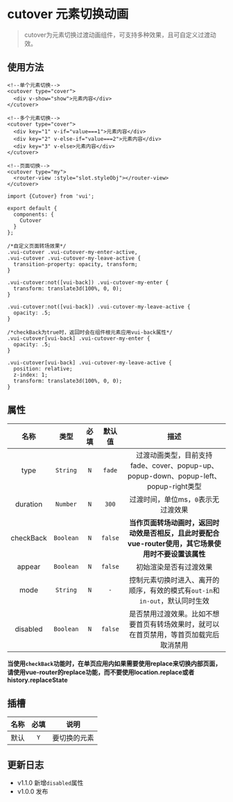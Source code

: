 # cutover 元素切换动画

> cutover为元素切换过渡动画组件，可支持多种效果，且可自定义过渡动效。

## 使用方法

```
<!--单个元素切换-->
<cutover type="cover">
  <div v-show="show">元素内容</div>
</cutover>

<!--多个元素切换-->
<cutover type="cover">
  <div key="1" v-if="value===1">元素内容</div>
  <div key="2" v-else-if="value===2">元素内容</div>
  <div key="3" v-else>元素内容</div>
</cutover>

<!--页面切换-->
<cutover type="my">
  <router-view :style="slot.styleObj"></router-view>
</cutover>
```

```
import {Cutover} from 'vui';

export default {
  components: {
    Cutover
  }
};
```

```
/*自定义页面转场效果*/
.vui-cutover .vui-cutover-my-enter-active,
.vui-cutover .vui-cutover-my-leave-active {
  transition-property: opacity, transform;
}

.vui-cutover:not([vui-back]) .vui-cutover-my-enter {
  transform: translate3d(100%, 0, 0);
}

.vui-cutover:not([vui-back]) .vui-cutover-my-leave-active {
  opacity: .5;
}

/*checkBack为true时，返回时会在组件根元素应用vui-back属性*/
.vui-cutover[vui-back] .vui-cutover-my-enter {
  opacity: .5;
}

.vui-cutover[vui-back] .vui-cutover-my-leave-active {
  position: relative;
  z-index: 1;
  transform: translate3d(100%, 0, 0);
}
```

## 属性

名称|类型|必填|默认值|描述
:-:|:-:|:-:|:-:|:-:
type|`String`|`N`|`fade`|过渡动画类型，目前支持fade、cover、popup-up、popup-down、popup-left、popup-right类型
duration|`Number`|`N`|`300`|过渡时间，单位ms，`0`表示无过渡效果
checkBack|`Boolean`|`N`|`false`|**当作页面转场动画时，返回时动效是否相反，且此时要配合vue-router使用，其它场景使用时不要设置该属性**
appear|`Boolean`|`N`|`false`|初始渲染是否有过渡效果
mode|`String`|`N`|`-`|控制元素切换时进入、离开的顺序，有效的模式有`out-in`和`in-out`，默认同时生效
disabled|`Boolean`|`N`|`false`|是否禁用过渡效果。比如不想要首页有转场效果时，就可以在首页禁用，等首页加载完后取消禁用

**当使用`checkBack`功能时，在单页应用内如果需要使用replace来切换内部页面，请使用vue-router的replace功能，而不要使用location.replace或者history.replaceState**

## 插槽

名称|必填|说明
:-:|:-:|:-:
默认|`Y`|要切换的元素

## 更新日志

* v1.1.0 新增`disabled`属性
* v1.0.0 发布